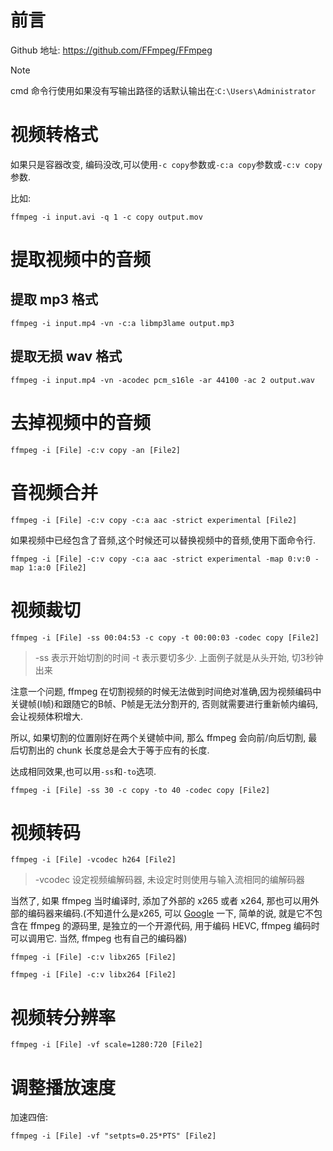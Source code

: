 # 前言

Github 地址: https://github.com/FFmpeg/FFmpeg

> [!NOTE]
> cmd 命令行使用如果没有写输出路径的话默认输出在:`C:\Users\Administrator`

# 视频转格式

如果只是容器改变, 编码没改,可以使用`-c copy`参数或`-c:a copy`参数或`-c:v copy`参数.

比如:

```
ffmpeg -i input.avi -q 1 -c copy output.mov
```

# 提取视频中的音频

## 提取 mp3 格式

```
ffmpeg -i input.mp4 -vn -c:a libmp3lame output.mp3
```

## 提取无损 wav 格式

```
ffmpeg -i input.mp4 -vn -acodec pcm_s16le -ar 44100 -ac 2 output.wav
```

# 去掉视频中的音频

```
ffmpeg -i [File] -c:v copy -an [File2]
```

# 音视频合并

```
ffmpeg -i [File] -c:v copy -c:a aac -strict experimental [File2]
```

如果视频中已经包含了音频,这个时候还可以替换视频中的音频,使用下面命令行.

```
ffmpeg -i [File] -c:v copy -c:a aac -strict experimental -map 0:v:0 -map 1:a:0 [File2]

```

# 视频裁切

```
ffmpeg -i [File] -ss 00:04:53 -c copy -t 00:00:03 -codec copy [File2]
```

> -ss 表示开始切割的时间
> -t 表示要切多少. 上面例子就是从头开始, 切3秒钟出来

注意一个问题, ffmpeg 在切割视频的时候无法做到时间绝对准确,因为视频编码中关键帧(I帧)和跟随它的B帧、P帧是无法分割开的, 否则就需要进行重新帧内编码, 会让视频体积增大.

所以, 如果切割的位置刚好在两个关键帧中间, 那么 ffmpeg 会向前/向后切割, 最后切割出的 chunk 长度总是会大于等于应有的长度.

达成相同效果,也可以用`-ss`和`-to`选项.

```
ffmpeg -i [File] -ss 30 -c copy -to 40 -codec copy [File2]
```

# 视频转码

```
ffmpeg -i [File] -vcodec h264 [File2]
```

> -vcodec 设定视频编解码器, 未设定时则使用与输入流相同的编解码器

当然了, 如果 ffmpeg 当时编译时, 添加了外部的 x265 或者 x264, 那也可以用外部的编码器来编码.(不知道什么是x265, 可以 [Google](https://www.google.com/search?q=%E4%BB%80%E4%B9%88%E6%98%AFx265) 一下, 简单的说, 就是它不包含在 ffmpeg 的源码里, 是独立的一个开源代码, 用于编码 HEVC, ffmpeg 编码时可以调用它. 当然, ffmpeg 也有自己的编码器)

```
ffmpeg -i [File] -c:v libx265 [File2]
```

```
ffmpeg -i [File] -c:v libx264 [File2]
```

# 视频转分辨率

```
ffmpeg -i [File] -vf scale=1280:720 [File2]
```

# 调整播放速度

加速四倍:

```
ffmpeg -i [File] -vf "setpts=0.25*PTS" [File2]
```